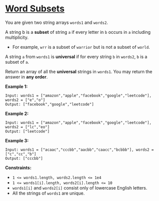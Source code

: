 [Word Subsets](https://leetcode.com/problems/word-subsets/)
===
You are given two string arrays `words1` and `words2`.

A string b is a **subset** of string `a` if every letter in `b` occurs in `a` including multiplicity.

* For example, `wrr` is a subset of `warrior` but is not a subset of `world`.

A string `a` from `words1` is **universal** if for every string `b` in `words2`, `b` is a subset of `a`.

Return an array of all the **universal** strings in `words1`. You may return the answer in **any order**.

**Example 1:**

```text
Input: words1 = ["amazon","apple","facebook","google","leetcode"], words2 = ["e","o"]
Output: ["facebook","google","leetcode"]
```

**Example 2:**

```text
Input: words1 = ["amazon","apple","facebook","google","leetcode"], words2 = ["lc","eo"]
Output: ["leetcode"]
```

**Example 3:**

```text
Input: words1 = ["acaac","cccbb","aacbb","caacc","bcbbb"], words2 = ["c","cc","b"]
Output: ["cccbb"]
```

**Constraints:**

* `1 <= words1.length, words2.length <= 1e4`
* `1 <= words1[i].length, words2[i].length <= 10`
* `words1[i]` and `words2[i]` consist only of lowercase English letters.
* All the strings of `words1` are unique.


